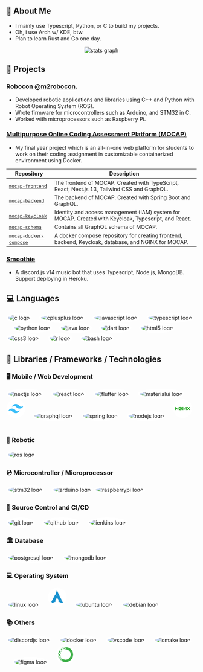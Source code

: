 ## :adult: About Me

-   I mainly use Typescript, Python, or C to build my projects.
-   Oh, i use Arch w/ KDE, btw.
-   Plan to learn Rust and Go one day.

<div align="center">
  <img src="https://github-readme-stats.vercel.app/api?username=EddieWongED&hide_title=false&hide_rank=true&show_icons=true&include_all_commits=true&count_private=true&disable_animations=false&theme=github_dark&locale=en&hide_border=false&order=1" height="150" alt="stats graph"  />
</div>

## :file_folder: Projects

### Robocon [@m2robocon](https://github.com/m2robocon).

-   Developed robotic applications and libraries using C++ and Python with Robot Operating System (ROS).
-   Wrote firmware for microcontrollers such as Arduino, and STM32 in C.
-   Worked with microprocessors such as Raspberry Pi.

### [Multipurpose Online Coding Assessment Platform (MOCAP)](https://github.com/mocaphk)

-   My final year project which is an all-in-one web platform for students to work on their coding assignment in customizable containerized environment using Docker.

| Repository                                                                | Description                                                                                          |
| ------------------------------------------------------------------------- | ---------------------------------------------------------------------------------------------------- |
| [`mocap-frontend`](https://github.com/mocaphk/mocap-frontend)             | The frontend of MOCAP. Created with TypeScript, React, Next.js 13, Tailwind CSS and GraphQL.         |
| [`mocap-backend`](https://github.com/mocaphk/mocap-backend)               | The backend of MOCAP. Created with Spring Boot and GraphQL.                                          |
| [`mocap-keycloak`](https://github.com/mocaphk/mocap-keycloak)             | Identity and access management (IAM) system for MOCAP. Created with Keycloak, Typescript, and React. |
| [`mocap-schema`](https://github.com/mocaphk/mocap-schema)                 | Contains all GraphQL schema of MOCAP.                                                                |
| [`mocap-docker-compose`](https://github.com/mocaphk/mocap-docker-compose) | A docker compose repository for creating frontend, backend, Keycloak, database, and NGINX for MOCAP. |

### [Smoothie](https://github.com/EddieWongED/Smoothie)

-   A discord.js v14 music bot that uses Typescript, Node.js, MongoDB. Support deploying in Heroku.

## :computer: Languages

<div align="left">
  <img style="background: white; border-radius: 50%; padding: 5px" src="https://cdn.jsdelivr.net/gh/devicons/devicon/icons/c/c-original.svg" height="40" alt="c logo"  />
  <img width="12" />
  <img style="background: white; border-radius: 50%; padding: 5px" src="https://cdn.jsdelivr.net/gh/devicons/devicon/icons/cplusplus/cplusplus-original.svg" height="40" alt="cplusplus logo"  />
  <img width="12" />
  <img style="background: white; border-radius: 50%; padding: 5px" src="https://cdn.jsdelivr.net/gh/devicons/devicon/icons/javascript/javascript-plain.svg" height="40" alt="javascript logo"  />
  <img width="12" />
  <img style="background: white; border-radius: 50%; padding: 5px" src="https://cdn.jsdelivr.net/gh/devicons/devicon/icons/typescript/typescript-plain.svg" height="40" alt="typescript logo"  />
  <img width="12" />
  <img style="background: white; border-radius: 50%; padding: 5px" src="https://cdn.jsdelivr.net/gh/devicons/devicon/icons/python/python-original.svg" height="40" alt="python logo"  />
  <img width="12" />
  <img style="background: white; border-radius: 50%; padding: 5px" src="https://cdn.jsdelivr.net/gh/devicons/devicon/icons/java/java-original.svg" height="40" alt="java logo"  />
  <img width="12" />
  <img style="background: white; border-radius: 50%; padding: 5px" src="https://cdn.jsdelivr.net/gh/devicons/devicon/icons/dart/dart-original.svg" height="40" alt="dart logo"  />
  <img width="12" />
  <img style="background: white; border-radius: 50%; padding: 5px" src="https://cdn.jsdelivr.net/gh/devicons/devicon/icons/html5/html5-original.svg" height="40" alt="html5 logo"  />
  <img width="12" />
  <img style="background: white; border-radius: 50%; padding: 5px" src="https://cdn.jsdelivr.net/gh/devicons/devicon/icons/css3/css3-original.svg" height="40" alt="css3 logo"  />
  <img width="12" />
  <img style="background: white; border-radius: 50%; padding: 5px" src="https://cdn.jsdelivr.net/gh/devicons/devicon/icons/r/r-original.svg" height="40" alt="r logo"  />
  <img width="12" />
  <img style="background: white; border-radius: 50%; padding: 5px" src="https://cdn.jsdelivr.net/gh/devicons/devicon/icons/bash/bash-original.svg" height="40" alt="bash logo"  />
</div>

## :abacus: Libraries / Frameworks / Technologies

### :desktop_computer: Mobile / Web Development

<div align="left">
  <img style="background: white; border-radius: 50%; padding: 5px" src="https://cdn.jsdelivr.net/gh/devicons/devicon/icons/nextjs/nextjs-original.svg" height="40" alt="nextjs logo"  />
  <img width="12" />
  <img style="background: white; border-radius: 50%; padding: 5px" src="https://cdn.jsdelivr.net/gh/devicons/devicon/icons/react/react-original.svg" height="40" alt="react logo"  />
  <img width="12" />
  <img style="background: white; border-radius: 50%; padding: 5px" src="https://cdn.jsdelivr.net/gh/devicons/devicon/icons/flutter/flutter-original.svg" height="40" alt="flutter logo"  />
  <img width="12" />
  <img style="background: white; border-radius: 50%; padding: 5px" src="https://cdn.jsdelivr.net/gh/devicons/devicon/icons/materialui/materialui-original.svg" height="40" alt="materialui logo"  />
  <img width="12" />
  <img style="background: white; border-radius: 50%; padding: 5px" src="https://github.com/devicons/devicon/raw/master/icons/tailwindcss/tailwindcss-original.svg" height="40" alt="tailwindcss logo"  />
  <img width="12" />
  <img style="background: white; border-radius: 50%; padding: 5px" src="https://cdn.jsdelivr.net/gh/devicons/devicon/icons/graphql/graphql-plain.svg" height="40" alt="graphql logo"  />
  <img width="12" />
  <img style="background: white; border-radius: 50%; padding: 5px" src="https://cdn.jsdelivr.net/gh/devicons/devicon/icons/spring/spring-original.svg" height="40" alt="spring logo"  />
  <img width="12" />
  <img style="background: white; border-radius: 50%; padding: 5px" src="https://cdn.jsdelivr.net/gh/devicons/devicon/icons/nodejs/nodejs-original.svg" height="40" alt="nodejs logo"  />
  <img width="12" />
  <img style="background: white; border-radius: 50%; padding: 5px" src="https://github.com/devicons/devicon/raw/master/icons/nginx/nginx-original.svg" height="40" alt="nginx logo"  />
  <img width="12" />
</div>

### :robot: Robotic

<div align="left">
  <img style="background: white; border-radius: 50%; padding: 5px" src="https://raw.githubusercontent.com/simple-icons/simple-icons/develop/icons/ros.svg" height="40" alt="ros logo"  />
</div>

### :cd: Microcontroller / Microprocessor

<div align="left">
  <img style="background: white; border-radius: 50%; padding: 5px" style="background: white; border-radius: 50%; padding: 10px" style="background: white; border-radius: 100%" src="https://raw.githubusercontent.com/simple-icons/simple-icons/develop/icons/stmicroelectronics.svg" height="40" alt="stm32 logo"  />
  <img width="12" />
  <img style="background: white; border-radius: 50%; padding: 5px" src="https://cdn.jsdelivr.net/gh/devicons/devicon/icons/arduino/arduino-original.svg" height="40" alt="arduino logo" />
  <img style="background: white; border-radius: 50%; padding: 5px" src="https://cdn.jsdelivr.net/gh/devicons/devicon/icons/raspberrypi/raspberrypi-original.svg" height="40" alt="raspberrypi logo"  />
  <img width="12" />
</div>

### :wrench: Source Control and CI/CD

<div align="left">
  <img style="background: white; border-radius: 50%; padding: 5px" src="https://cdn.jsdelivr.net/gh/devicons/devicon/icons/git/git-original.svg" height="40" alt="git logo"  />
  <img width="12" />
  <img style="background: white; border-radius: 50%; padding: 5px" src="https://cdn.jsdelivr.net/gh/devicons/devicon/icons/github/github-original.svg" height="40" alt="github logo"  />
  <img width="12" />
  <img style="background: white; border-radius: 50%; padding: 5px" src="https://cdn.jsdelivr.net/gh/devicons/devicon/icons/jenkins/jenkins-original.svg" height="40" alt="jenkins logo"  />
  <img width="12" />
</div>

### :classical_building: Database

<div align="left">
  <img style="background: white; border-radius: 50%; padding: 5px" src="https://cdn.jsdelivr.net/gh/devicons/devicon/icons/postgresql/postgresql-original.svg" height="40" alt="postgresql logo"  />
  <img width="12" />
  <img style="background: white; border-radius: 50%; padding: 5px" src="https://cdn.jsdelivr.net/gh/devicons/devicon/icons/mongodb/mongodb-original.svg" height="40" alt="mongodb logo"  />
  <img width="12" />
</div>

### :computer: Operating System

<div align="left">
  <img style="background: white; border-radius: 50%; padding: 5px" src="https://cdn.jsdelivr.net/gh/devicons/devicon/icons/linux/linux-original.svg" height="40" alt="linux logo"  />
  <img width="12" />
  <img style="background: white; border-radius: 50%; padding: 5px" src="https://raw.githubusercontent.com/devicons/devicon/master/icons/archlinux/archlinux-original.svg" height="40" alt="arch linux logo"  />
  <img width="12" />
  <img style="background: white; border-radius: 50%; padding: 5px" src="https://cdn.jsdelivr.net/gh/devicons/devicon/icons/ubuntu/ubuntu-original.svg" height="40" alt="ubuntu logo"  />
  <img width="12" />
  <img style="background: white; border-radius: 50%; padding: 5px" src="https://cdn.jsdelivr.net/gh/devicons/devicon/icons/debian/debian-original.svg" height="40" alt="debian logo"  />
  <img width="12" />
</div>

### :books: Others

<div align="left">
  <img style="background: white; border-radius: 50%; padding: 5px" src="https://cdn.jsdelivr.net/gh/devicons/devicon/icons/discordjs/discordjs-original.svg" height="40" alt="discordjs logo"  />
  <img width="12" />
  <img style="background: white; border-radius: 50%; padding: 5px" src="https://cdn.jsdelivr.net/gh/devicons/devicon/icons/docker/docker-original.svg" height="40" alt="docker logo"  />
  <img width="12" />
  <img style="background: white; border-radius: 50%; padding: 5px" src="https://cdn.jsdelivr.net/gh/devicons/devicon/icons/vscode/vscode-original.svg" height="40" alt="vscode logo"  />
  <img width="12" />
  <img style="background: white; border-radius: 50%; padding: 5px" src="https://cdn.jsdelivr.net/gh/devicons/devicon/icons/cmake/cmake-original.svg" height="40" alt="cmake logo"  />
  <img width="12" />
  <img style="background: white; border-radius: 50%; padding: 5px" src="https://cdn.jsdelivr.net/gh/devicons/devicon/icons/figma/figma-original.svg" height="40" alt="figma logo"  />
  <img width="12" />
  <img style="background: white; border-radius: 50%; padding: 5px" src="https://raw.githubusercontent.com/devicons/devicon/master/icons/anaconda/anaconda-original.svg" height="40" alt="conda logo"  />
  <img width="12" />
</div>
